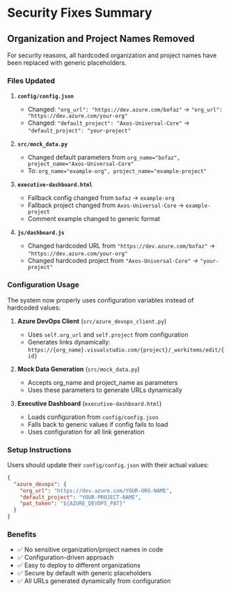 # Security Fixes Summary

## Organization and Project Names Removed

For security reasons, all hardcoded organization and project names have been replaced with generic placeholders.

### Files Updated

1. **`config/config.json`**
   - Changed: `"org_url": "https://dev.azure.com/bofaz"` → `"org_url": "https://dev.azure.com/your-org"`
   - Changed: `"default_project": "Axos-Universal-Core"` → `"default_project": "your-project"`

2. **`src/mock_data.py`**
   - Changed default parameters from `org_name="bofaz", project_name="Axos-Universal-Core"`
   - To: `org_name="example-org", project_name="example-project"`

3. **`executive-dashboard.html`**
   - Fallback config changed from `bofaz` → `example-org`
   - Fallback project changed from `Axos-Universal-Core` → `example-project`
   - Comment example changed to generic format

4. **`js/dashboard.js`**
   - Changed hardcoded URL from `"https://dev.azure.com/bofaz"` → `"https://dev.azure.com/your-org"`
   - Changed hardcoded project from `"Axos-Universal-Core"` → `"your-project"`

### Configuration Usage

The system now properly uses configuration variables instead of hardcoded values:

1. **Azure DevOps Client** (`src/azure_devops_client.py`)
   - Uses `self.org_url` and `self.project` from configuration
   - Generates links dynamically: `https://{org_name}.visualstudio.com/{project}/_workitems/edit/{id}`

2. **Mock Data Generation** (`src/mock_data.py`)
   - Accepts org_name and project_name as parameters
   - Uses these parameters to generate URLs dynamically

3. **Executive Dashboard** (`executive-dashboard.html`)
   - Loads configuration from `config/config.json`
   - Falls back to generic values if config fails to load
   - Uses configuration for all link generation

### Setup Instructions

Users should update their `config/config.json` with their actual values:

```json
{
  "azure_devops": {
    "org_url": "https://dev.azure.com/YOUR-ORG-NAME",
    "default_project": "YOUR-PROJECT-NAME",
    "pat_token": "${AZURE_DEVOPS_PAT}"
  }
}
```

### Benefits

- ✅ No sensitive organization/project names in code
- ✅ Configuration-driven approach
- ✅ Easy to deploy to different organizations
- ✅ Secure by default with generic placeholders
- ✅ All URLs generated dynamically from configuration